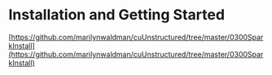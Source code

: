 # Installation and Getting Started



[https://github.com/marilynwaldman/cuUnstructured/tree/master/0300SparkInstall](https://github.com/marilynwaldman/cuUnstructured/tree/master/0300SparkInstall)

